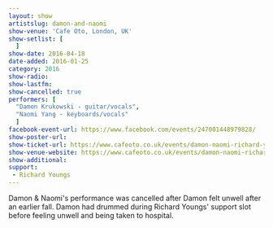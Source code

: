 ```yaml
---
layout: show
artistslug: damon-and-naomi
show-venue: 'Cafe Oto, London, UK'
show-setlist: [
  ]
show-date: 2016-04-18
date-added: 2016-01-25
category: 2016
show-radio: 
show-lastfm: 
show-cancelled: true
performers: [
  "Damon Krukowski - guitar/vocals",
  "Naomi Yang - keyboards/vocals"
  ]
facebook-event-url: https://www.facebook.com/events/247001448979828/
show-poster-url: 
show-ticket-url: https://www.cafeoto.co.uk/events/damon-naomi-richard-youngs/
show-venue-website: https://www.cafeoto.co.uk/events/damon-naomi-richard-youngs/
show-additional: 
support:
 - Richard Youngs
---
```

Damon & Naomi's performance was cancelled after Damon felt unwell after an earlier fall. Damon had drummed during Richard Youngs' support slot before feeling unwell and being taken to hospital.